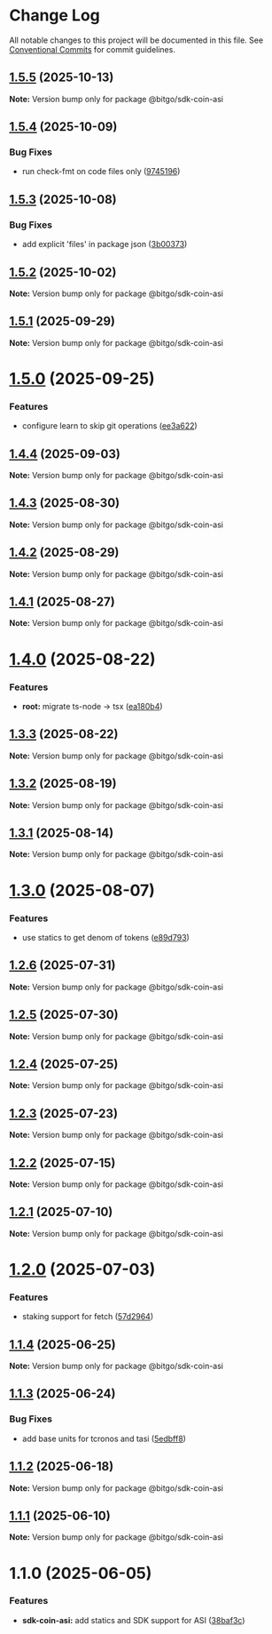 # Change Log

All notable changes to this project will be documented in this file.
See [Conventional Commits](https://conventionalcommits.org) for commit guidelines.

## [1.5.5](https://github.com/BitGo/BitGoJS/compare/@bitgo/sdk-coin-asi@1.5.4...@bitgo/sdk-coin-asi@1.5.5) (2025-10-13)

**Note:** Version bump only for package @bitgo/sdk-coin-asi





## [1.5.4](https://github.com/BitGo/BitGoJS/compare/@bitgo/sdk-coin-asi@1.5.3...@bitgo/sdk-coin-asi@1.5.4) (2025-10-09)


### Bug Fixes

* run check-fmt on code files only ([9745196](https://github.com/BitGo/BitGoJS/commit/9745196b02b9678c740d290a4638ceb153a8fd75))





## [1.5.3](https://github.com/BitGo/BitGoJS/compare/@bitgo/sdk-coin-asi@1.5.2...@bitgo/sdk-coin-asi@1.5.3) (2025-10-08)


### Bug Fixes

* add explicit 'files' in package json ([3b00373](https://github.com/BitGo/BitGoJS/commit/3b0037396f6ac16bb9380bd85bf37f2b133068f4))





## [1.5.2](https://github.com/BitGo/BitGoJS/compare/@bitgo/sdk-coin-asi@1.5.1...@bitgo/sdk-coin-asi@1.5.2) (2025-10-02)

**Note:** Version bump only for package @bitgo/sdk-coin-asi

## [1.5.1](https://github.com/BitGo/BitGoJS/compare/@bitgo/sdk-coin-asi@1.5.0...@bitgo/sdk-coin-asi@1.5.1) (2025-09-29)

**Note:** Version bump only for package @bitgo/sdk-coin-asi

# [1.5.0](https://github.com/BitGo/BitGoJS/compare/@bitgo/sdk-coin-asi@1.4.4...@bitgo/sdk-coin-asi@1.5.0) (2025-09-25)

### Features

- configure learn to skip git operations ([ee3a622](https://github.com/BitGo/BitGoJS/commit/ee3a6220496476aa7f4545b5f4a9a3bf97d9bdb9))

## [1.4.4](https://github.com/BitGo/BitGoJS/compare/@bitgo/sdk-coin-asi@1.4.3...@bitgo/sdk-coin-asi@1.4.4) (2025-09-03)

**Note:** Version bump only for package @bitgo/sdk-coin-asi

## [1.4.3](https://github.com/BitGo/BitGoJS/compare/@bitgo/sdk-coin-asi@1.4.2...@bitgo/sdk-coin-asi@1.4.3) (2025-08-30)

**Note:** Version bump only for package @bitgo/sdk-coin-asi

## [1.4.2](https://github.com/BitGo/BitGoJS/compare/@bitgo/sdk-coin-asi@1.4.1...@bitgo/sdk-coin-asi@1.4.2) (2025-08-29)

**Note:** Version bump only for package @bitgo/sdk-coin-asi

## [1.4.1](https://github.com/BitGo/BitGoJS/compare/@bitgo/sdk-coin-asi@1.4.0...@bitgo/sdk-coin-asi@1.4.1) (2025-08-27)

**Note:** Version bump only for package @bitgo/sdk-coin-asi

# [1.4.0](https://github.com/BitGo/BitGoJS/compare/@bitgo/sdk-coin-asi@1.3.3...@bitgo/sdk-coin-asi@1.4.0) (2025-08-22)

### Features

- **root:** migrate ts-node -> tsx ([ea180b4](https://github.com/BitGo/BitGoJS/commit/ea180b43001d8e956196bc07b32798e3a7031eeb))

## [1.3.3](https://github.com/BitGo/BitGoJS/compare/@bitgo/sdk-coin-asi@1.3.2...@bitgo/sdk-coin-asi@1.3.3) (2025-08-22)

**Note:** Version bump only for package @bitgo/sdk-coin-asi

## [1.3.2](https://github.com/BitGo/BitGoJS/compare/@bitgo/sdk-coin-asi@1.3.1...@bitgo/sdk-coin-asi@1.3.2) (2025-08-19)

**Note:** Version bump only for package @bitgo/sdk-coin-asi

## [1.3.1](https://github.com/BitGo/BitGoJS/compare/@bitgo/sdk-coin-asi@1.3.0...@bitgo/sdk-coin-asi@1.3.1) (2025-08-14)

**Note:** Version bump only for package @bitgo/sdk-coin-asi

# [1.3.0](https://github.com/BitGo/BitGoJS/compare/@bitgo/sdk-coin-asi@1.2.6...@bitgo/sdk-coin-asi@1.3.0) (2025-08-07)

### Features

- use statics to get denom of tokens ([e89d793](https://github.com/BitGo/BitGoJS/commit/e89d79365086512d845bb498deed7ee66ecd2fc0))

## [1.2.6](https://github.com/BitGo/BitGoJS/compare/@bitgo/sdk-coin-asi@1.2.5...@bitgo/sdk-coin-asi@1.2.6) (2025-07-31)

**Note:** Version bump only for package @bitgo/sdk-coin-asi

## [1.2.5](https://github.com/BitGo/BitGoJS/compare/@bitgo/sdk-coin-asi@1.2.4...@bitgo/sdk-coin-asi@1.2.5) (2025-07-30)

**Note:** Version bump only for package @bitgo/sdk-coin-asi

## [1.2.4](https://github.com/BitGo/BitGoJS/compare/@bitgo/sdk-coin-asi@1.2.2...@bitgo/sdk-coin-asi@1.2.4) (2025-07-25)

**Note:** Version bump only for package @bitgo/sdk-coin-asi

## [1.2.3](https://github.com/BitGo/BitGoJS/compare/@bitgo/sdk-coin-asi@1.2.2...@bitgo/sdk-coin-asi@1.2.3) (2025-07-23)

**Note:** Version bump only for package @bitgo/sdk-coin-asi

## [1.2.2](https://github.com/BitGo/BitGoJS/compare/@bitgo/sdk-coin-asi@1.2.1...@bitgo/sdk-coin-asi@1.2.2) (2025-07-15)

**Note:** Version bump only for package @bitgo/sdk-coin-asi

## [1.2.1](https://github.com/BitGo/BitGoJS/compare/@bitgo/sdk-coin-asi@1.2.0...@bitgo/sdk-coin-asi@1.2.1) (2025-07-10)

**Note:** Version bump only for package @bitgo/sdk-coin-asi

# [1.2.0](https://github.com/BitGo/BitGoJS/compare/@bitgo/sdk-coin-asi@1.1.4...@bitgo/sdk-coin-asi@1.2.0) (2025-07-03)

### Features

- staking support for fetch ([57d2964](https://github.com/BitGo/BitGoJS/commit/57d296428646d04a2c2fa5d1d3c9747802b604c8))

## [1.1.4](https://github.com/BitGo/BitGoJS/compare/@bitgo/sdk-coin-asi@1.1.3...@bitgo/sdk-coin-asi@1.1.4) (2025-06-25)

**Note:** Version bump only for package @bitgo/sdk-coin-asi

## [1.1.3](https://github.com/BitGo/BitGoJS/compare/@bitgo/sdk-coin-asi@1.1.2...@bitgo/sdk-coin-asi@1.1.3) (2025-06-24)

### Bug Fixes

- add base units for tcronos and tasi ([5edbff8](https://github.com/BitGo/BitGoJS/commit/5edbff828ce8c9b36b44ab3928c157c698e2644a))

## [1.1.2](https://github.com/BitGo/BitGoJS/compare/@bitgo/sdk-coin-asi@1.1.1...@bitgo/sdk-coin-asi@1.1.2) (2025-06-18)

**Note:** Version bump only for package @bitgo/sdk-coin-asi

## [1.1.1](https://github.com/BitGo/BitGoJS/compare/@bitgo/sdk-coin-asi@1.1.0...@bitgo/sdk-coin-asi@1.1.1) (2025-06-10)

**Note:** Version bump only for package @bitgo/sdk-coin-asi

# 1.1.0 (2025-06-05)

### Features

- **sdk-coin-asi:** add statics and SDK support for ASI ([38baf3c](https://github.com/BitGo/BitGoJS/commit/38baf3ce3f4d8b8e2f454a92de4fce7245665e7e))
